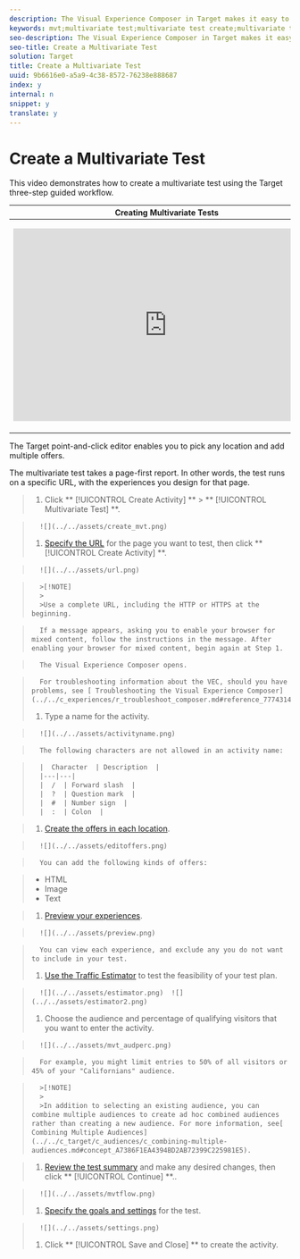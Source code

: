```yaml
---
description: The Visual Experience Composer in Target makes it easy to create your test right on a Target-enabled page and to modify portions of the page within Target.
keywords: mvt;multivariate test;multivariate test create;multivariate test creating;mvt create;mvt creating;mvt how;multivariate test how
seo-description: The Visual Experience Composer in Target makes it easy to create your test right on a Target-enabled page and to modify portions of the page within Target.
seo-title: Create a Multivariate Test
solution: Target
title: Create a Multivariate Test
uuid: 9b6616e0-a5a9-4c38-8572-76238e888687
index: y
internal: n
snippet: y
translate: y
---
```


# Create a Multivariate Test

This video demonstrates how to create a multivariate test using the Target three-step guided workflow. 



<table id="table_C56F4BE9B867463380013C584D97DAD2"> 
 <thead> 
  <tr> 
   <th class="entry" colspan="2"> Creating Multivariate Tests </th> 
   <th colname="col3" class="entry"> 9:25 </th> 
  </tr>
 </thead>
 <tbody> 
  <tr> 
   <td colspan="2"> <p> 
     <div width="550" class="video-iframe"> 
      <iframe src="https://www.youtube.com/embed/X8w5IQqEOow/" frameborder="0" webkitallowfullscreen="true" mozallowfullscreen="true" oallowfullscreen="true" msallowfullscreen="true" allowfullscreen="allowfullscreen" scrolling="no" width="550" height="345">https://www.youtube.com/embed/X8w5IQqEOow/</iframe>
     </div> </p> </td> 
   <td colname="col3"> <p> 
     <ul id="ul_B17C3EFA4B664415AE0159E418FF45C4"> 
      <li id="li_916224D2105348BE93D60015B2F43D4F">Define and design a multivariate test </li> 
      <li id="li_0FED234A3A054DEAB62C4F58BAB47F7F">Create a multivariate test </li> 
     </ul> </p> </td> 
  </tr> 
 </tbody> 
</table>

The Target point-and-click editor enables you to pick any location and add multiple offers. 

The multivariate test takes a page-first report. In other words, the test runs on a specific URL, with the experiences you design for that page. 

>1. Click ** [!UICONTROL  Create Activity] ** > ** [!UICONTROL  Multivariate Test] **.

>       ![](../../assets/create_mvt.png) 
>1. [ Specify the URL](../../c_activities/c_multivariate_testing/t_create_multivariate_test/c_url.md#concept_C12E4A85FF3B4E518E3110F6CF1AF9C0) for the page you want to test, then click ** [!UICONTROL  Create Activity] **.

>       ![](../../assets/url.png) 


>       >[!NOTE]
>       >
>       >Use a complete URL, including the HTTP or HTTPS at the beginning.


>       If a message appears, asking you to enable your browser for mixed content, follow the instructions in the message. After enabling your browser for mixed content, begin again at Step 1. 

>       The Visual Experience Composer opens. 

>       For troubleshooting information about the VEC, should you have problems, see [ Troubleshooting the Visual Experience Composer](../../c_experiences/r_troubleshoot_composer.md#reference_77743144F10143A3A89D56E116D296E4). 
>1. Type a name for the activity.

>       ![](../../assets/activityname.png) 

>       The following characters are not allowed in an activity name: 

>       |  Character  | Description  |
>       |---|---|
>       |  /  | Forward slash  |
>       |  ?  | Question mark  |
>       |  #  | Number sign  |
>       |  :  | Colon  |

>1. [ Create the offers in each location](../../c_activities/c_multivariate_testing/t_create_multivariate_test/c_add_offers.md#concept_DCE6B45C30F7419B8EC17AFDEE8D8AA6).

>       ![](../../assets/editoffers.png) 

>       You can add the following kinds of offers: 

>    
>    * HTML
>    * Image
>    * Text



>1. [ Preview your experiences](../../c_activities/c_multivariate_testing/t_create_multivariate_test/t_preview_experiences.md#task_21A700587E88453A9FC2210C0DE53A28).

>       ![](../../assets/preview.png) 

>       You can view each experience, and exclude any you do not want to include in your test. 
>1. [ Use the Traffic Estimator](../../c_activities/c_multivariate_testing/t_create_multivariate_test/t_traffic_estimator.md#task_71AA6922AFD447EA8C5E610A78ABA714) to test the feasibility of your test plan.

>       ![](../../assets/estimator.png)  ![](../../assets/estimator2.png) 
>1. Choose the audience and percentage of qualifying visitors that you want to enter the activity.

>       ![](../../assets/mvt_audperc.png) 

>       For example, you might limit entries to 50% of all visitors or 45% of your "Californians" audience. 


>       >[!NOTE]
>       >
>       >In addition to selecting an existing audience, you can combine multiple audiences to create ad hoc combined audiences rather than creating a new audience. For more information, see[ Combining Multiple Audiences](../../c_target/c_audiences/c_combining-multiple-audiences.md#concept_A7386F1EA4394BD2AB72399C225981E5). 

>1. [ Review the test summary](../../c_activities/c_multivariate_testing/t_create_multivariate_test/r_test_summary.md#reference_971AB225963A4DC18EEB5B0E20F0A4A7) and make any desired changes, then click ** [!UICONTROL  Continue] **..

>       ![](../../assets/mvtflow.png) 
>1. [ Specify the goals and settings](../../c_activities/c_multivariate_testing/t_create_multivariate_test/r_goals_and_settings.md#reference_B25389FD6F3A4989801E740364B089CC) for the test.

>       ![](../../assets/settings.png) 
>1. Click ** [!UICONTROL  Save and Close] ** to create the activity.

